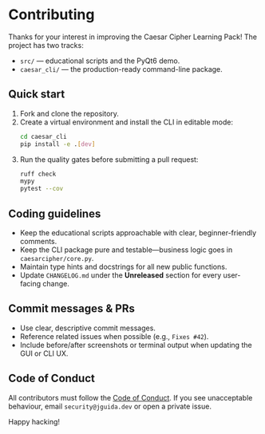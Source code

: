 # Contributing

Thanks for your interest in improving the Caesar Cipher Learning Pack! The project has two tracks:

- `src/` — educational scripts and the PyQt6 demo.
- `caesar_cli/` — the production-ready command-line package.

## Quick start

1. Fork and clone the repository.
2. Create a virtual environment and install the CLI in editable mode:
   ```bash
   cd caesar_cli
   pip install -e .[dev]
   ```
3. Run the quality gates before submitting a pull request:
   ```bash
   ruff check
   mypy
   pytest --cov
   ```

## Coding guidelines

- Keep the educational scripts approachable with clear, beginner-friendly comments.
- Keep the CLI package pure and testable—business logic goes in `caesarcipher/core.py`.
- Maintain type hints and docstrings for all new public functions.
- Update `CHANGELOG.md` under the **Unreleased** section for every user-facing change.

## Commit messages & PRs

- Use clear, descriptive commit messages.
- Reference related issues when possible (e.g., `Fixes #42`).
- Include before/after screenshots or terminal output when updating the GUI or CLI UX.

## Code of Conduct

All contributors must follow the [Code of Conduct](CODE_OF_CONDUCT.md). If you see unacceptable behaviour, email `security@jguida.dev` or open a private issue.

Happy hacking!
